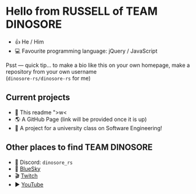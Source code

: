 # Hello from RUSSELL of TEAM DINOSORE
- 👍 He / Him
- 💻 Favourite programming language: jQuery / JavaScript

Psst &mdash; quick tip&hellip; to make a bio like this on your own homepage, make a repository from your own username<br/>(`dinosore-rs/dinosore-rs` for me)
## Current projects
- 📄 This readme ">w<
- 🌎 A GitHub Page (link will be provided once it is up)
- 📖 A project for a university class on Software Engineering!
## Other places to find TEAM DINOSORE
- 📢 Discord: `dinosore_rs`
- 🦋 [BlueSky](https://bsky.app/profile/dinosore.bsky.social)
- 🎬 [Twitch](https://www.twitch.tv/dinosore_rs)
- ▶ [YouTube](https://www.youtube.com/channel/@dinosore_rs)

<!--
Here are the ideas they auto generated for me >w<

- 🔭 I’m currently working on ...
- 🌱 I’m currently learning ...
- 👯 I’m looking to collaborate on ...
- 🤔 I’m looking for help with ...
- 💬 Ask me about ...
- 📫 How to reach me: ...
- 😄 Pronouns: ...
- ⚡ Fun fact: ...
-->
